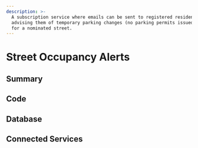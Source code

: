```yaml
---
description: >-
  A subscription service where emails can be sent to registered residents
  advising them of temporary parking changes (no parking permits issued  etc)
  for a nominated street.
---
```


# Street Occupancy Alerts

## Summary

## Code

## Database

## Connected Services

